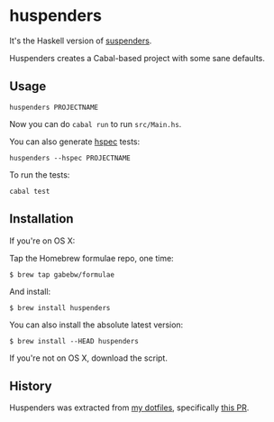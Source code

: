 # huspenders

It's the Haskell version of [suspenders].

[suspenders]: https://github.com/thoughtbot/suspenders

Huspenders creates a Cabal-based project with some sane defaults.

## Usage

    huspenders PROJECTNAME

Now you can do `cabal run` to run `src/Main.hs`.

You can also generate [hspec] tests:

[hspec]: http://hspec.github.io/

    huspenders --hspec PROJECTNAME

To run the tests:

    cabal test

## Installation

If you're on OS X:

Tap the Homebrew formulae repo, one time:

    $ brew tap gabebw/formulae

And install:

    $ brew install huspenders

You can also install the absolute latest version:

    $ brew install --HEAD huspenders

If you're not on OS X, download the script.

## History

Huspenders was extracted from [my dotfiles], specifically [this PR].

[my dotfiles]: https://github.com/gabebw/dotfiles
[this PR]: https://github.com/gabebw/dotfiles/pull/27

